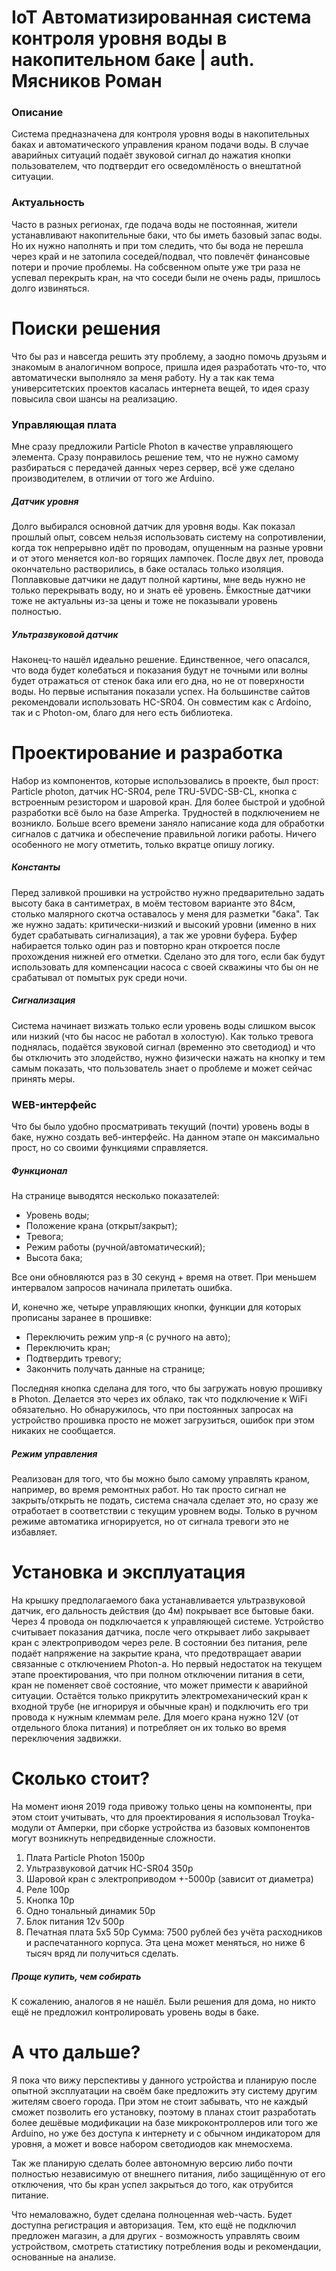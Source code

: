 # IoT Автоматизированная система контроля уровня воды в накопительном баке | auth. Мясников Роман
### Описание
Система предназначена для контроля уровня воды в накопительных баках и автоматического управления краном подачи воды. В случае аварийных ситуаций подаёт звуковой сигнал до нажатия кнопки пользователем, что подтвердит его осведомлёность о внештатной ситуации.

### Актуальность
Часто в разных регионах, где подача воды не постоянная, жители устанавливают накопительные баки, что бы иметь базовый запас воды. Но их нужно наполнять и при том следить, что бы вода не перешла через край и не затопила соседей/подвал, что повлечёт финансовые потери и прочие проблемы. 
На собсвенном опыте уже три раза не успевал перекрыть кран, на что соседи были не очень рады, пришлось долго извиняться.

# Поиски решения
Что бы раз и навсегда решить эту проблему, а заодно помочь друзьям и знакомым в аналогичном вопросе, пришла идея разработать что-то, что автоматически выполняло за меня работу. Ну а так как тема университетских проектов касалась интернета вещей, то идея сразу повысила свои шансы на реализацию.

### Управляющая плата
Мне сразу предложили Particle Photon в качестве управляющего элемента. Сразу понравилось решение тем, что не нужно самому разбираться с передачей данных через сервер, всё уже сделано производителем, в отличии от того же Arduino.

##### Датчик уровня
Долго выбирался основной датчик для уровня воды. Как показал прошлый опыт, совсем нельзя использовать систему на сопротивлении, когда ток непрерывно идёт по проводам, опущенным на разные уровни и от этого меняется кол-во горящих лампочек. После двух лет, провода окончательно растворились, в баке осталась только изоляция.
Поплавковые датчики не дадут полной картины, мне ведь нужно не только перекрывать воду, но и знать её уровень. Ёмкостные датчики тоже не актуальны из-за цены и тоже не показывали уровень полностью. 

##### Ультразвуковой датчик
Наконец-то нашёл идеально решение. Единственное, чего опасался, что вода будет колебаться и показания будут не точными или волны будет отражаться от стенок бака или его дна, но не от поверхности воды. Но первые испытания показали успех. 
На большинстве сайтов рекомендовали использовать HC-SR04. Он совместим как с Ardoino, так и с Photon-ом, благо для него есть библиотека.



# Проектирование и разработка
Набор из компонентов, которые использовались в проекте, был прост: Particle photon, датчик HC-SR04, реле TRU-5VDC-SB-CL, кнопка с встроенным резистором и шаровой кран. Для более быстрой и удобной разработки всё было на базе Amperka. Трудностей в подключением не возникло. 
Больше всего времени заняло написание кода для обработки сигналов с датчика и обеспечение правильной логики работы. Ничего особенного не могу отметить, только вкратце опишу логику. 

##### Константы
Перед заливкой прошивки на устройство нужно предварительно задать высоту бака в сантиметрах, в моём тестовом варианте это 84см, столько малярного скотча оставалось у меня для разметки "бака". Так же нужно задать: критически-низкий и высокий уровни (именно в них будет срабатывать сигнализация), а так же уровни буфера. Буфер набирается только один раз и повторно кран откроется после прохождения нижней его отметки. Сделано это для того, если бак будут использовать для компенсации насоса с своей скважины что бы он не срабатывал от помытых рук среди ночи.
##### Сигнализация
Система начинает визжать только если уровень воды слишком высок или низкий (что бы насос не работал в холостую). Как только тревога поднялась, подаётся звуковой сигнал (временно это светодиод) и что бы отключить это злодейство, нужно физически нажать на кнопку и тем самым показать, что пользователь знает о проблеме и может сейчас принять меры.

### WEB-интерфейс
Что бы было удобно просматривать текущий (почти) уровень воды в баке, нужно создать веб-интерфейс. На данном этапе он максимально прост, но со своими функциями справляется.
##### Функционал
На странице выводятся несколько показателей:
 - Уровень воды;
 - Положение крана (открыт/закрыт);
 - Тревога;
 - Режим работы (ручной/автоматический);
 - Высота бака;
 
Все они обновляются раз в 30 секунд + время на ответ. При меньшем интервалом запросов начинала прилетать ошибка.

И, конечно же, четыре управляющих кнопки, функции для которых прописаны заранее в прошивке:
- Переключить режим упр-я (с ручного на авто);
- Переключить кран;
- Подтвердить тревогу;
- Закончить получать данные на странице;

Последняя кнопка сделана для того, что бы загружать новую прошивку в Photon. Делается это через их облако, так что подключение к WiFi обязательно. Но обнаружилось, что при постоянных запросах на устройство прошивка просто не может загрузиться, ошибок при этом никаких не сообщается.
    
##### Режим управления
Реализован для того, что бы можно было самому управлять краном, например, во время ремонтных работ. Но так просто сигнал не закрыть/открыть не подать, система сначала сделает это, но сразу же отработает в соответствии с текущим уровнем воды. Только в ручном режиме автоматика игнорируется, но от сигнала тревоги это не избавляет.


# Установка и эксплуатация
На крышку предполагаемого бака устанавливается ультразвуковой датчик, его дальность действия (до 4м) покрывает все бытовые баки.
Через 4 провода он подключается к управляющей системе. Устройство считывает показания датчика,  после чего открывает либо закрывает кран с электроприводом через реле. В состоянии без питания, реле подаёт напряжение на закрытие крана, что предотвращает аварии связанные с отключением Photon-а. 
Но первый недостаток на текущем этапе проектирования, что при полном отключении питания в сети, кран не поменяет своё состояние, что может примести к аварийной ситуации.
Остаётся только прикрутить электромеханический кран к входной трубе (не игнорируя и обычные кран) и подключить его три провода к нужным клеммам реле. Для моего крана нужно 12V (от отдельного блока питания) и потребляет он их только во время переключения задвижки. 

# Сколько стоит?
На момент июня 2019 года привожу только цены на компоненты, при этом стоит учитывать, что для проектирования я использовал Troyka-модули от Амперки, при сборке устройства из базовых компонентов могут возникнуть непредвиденные сложности.

1)  Плата Particle Photon   1500р
2) Ультразвуковой датчик HC-SR04 350р
3) Шаровой кран с электроприводом +-5000р (зависит от диаметра)
4) Реле 100р
5) Кнопка 10р
6) Одно тональный динамик 50р
7) Блок питания 12v 500р
8) Печатная плата 5x5 50р
Сумма: 7500 рублей без учёта расходников и распечатанного корпуса.
Эта цена может меняться, но ниже 6 тысяч вряд ли получиться сделать.

##### Проще купить, чем собирать
К сожалению, аналогов я не нашёл. Были решения для дома, но никто ещё не предложил контролировать уровень воды в баке.


# А что дальше?
Я пока что вижу перспективы у данного устройства и планирую после опытной эксплуатации на своём баке предложить эту систему другим жителям своего города. При этом не стоит забывать, что не каждый сможет позволить его установку, поэтому в планах стоит разработать более дешёвые модификации на базе микроконтроллеров или того же Arduino, но уже без доступа к интернету и с обычном индикатором для уровня, а может и вовсе набором светодиодов как мнемосхема.

Так же планирую сделать более автономную версию либо почти полностью независимую от внешнего питания, либо защищённую от его отключения, что бы кран успел закрыться до того, как отрубится питание.

Что немаловажно, будет сделана полноценная web-часть. Будет доступна регистрация и авторизация. Тем, кто ещё не подключил предложен магазин, а для других - возможность управлять своим устройством, смотреть статистику потребления воды и рекомендации, основанные на анализе.

